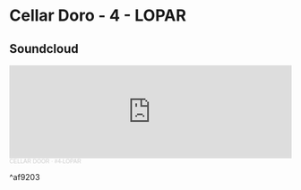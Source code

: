 # Cellar Doro - 4 - LOPAR

## Soundcloud
<iframe width="100%" height="166" scrolling="no" frameborder="no" allow="autoplay" src="https://w.soundcloud.com/player/?url=https%3A//api.soundcloud.com/tracks/970195699&color=%23ff5500&auto_play=false&hide_related=false&show_comments=true&show_user=true&show_reposts=false&show_teaser=true"></iframe><div style="font-size: 10px; color: #cccccc;line-break: anywhere;word-break: normal;overflow: hidden;white-space: nowrap;text-overflow: ellipsis; font-family: Interstate,Lucida Grande,Lucida Sans Unicode,Lucida Sans,Garuda,Verdana,Tahoma,sans-serif;font-weight: 100;"><a href="https://soundcloud.com/user-411629867" title="CELLAR DOOR" target="_blank" style="color: #cccccc; text-decoration: none;">CELLAR DOOR</a> · <a href="https://soundcloud.com/user-411629867/cellar-door-4-lopar" title="#4-LOPAR" target="_blank" style="color: #cccccc; text-decoration: none;">#4-LOPAR</a></div>

^af9203
